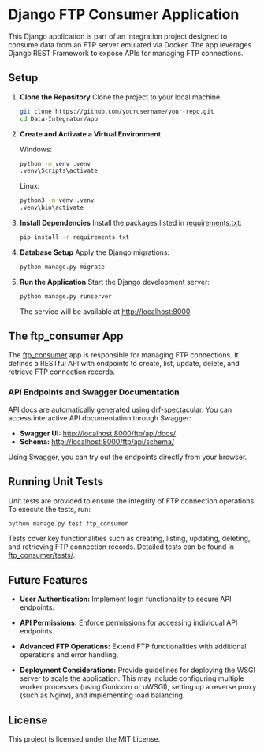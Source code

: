 # Django FTP Consumer Application

This Django application is part of an integration project designed to consume data from an FTP server emulated via Docker. The app leverages Django REST Framework to expose APIs for managing FTP connections.

## Setup

1. **Clone the Repository**
   Clone the project to your local machine:
   ```bash
   git clone https://github.com/yourusername/your-repo.git
   cd Data-Integrator/app
   ```

2. **Create and Activate a Virtual Environment**

   Windows:
   ```bash
   python -m venv .venv
   .venv\Scripts\activate
   ```

   Linux:
   ```bash
   python3 -m venv .venv
   .venv\bin\activate
   ```

3. **Install Dependencies**
   Install the packages listed in [requirements.txt](../app/requirements.txt):
   ```bash
   pip install -r requirements.txt
   ```

4. **Database Setup**
   Apply the Django migrations:
   ```bash
   python manage.py migrate
   ```

5. **Run the Application**
   Start the Django development server:
   ```bash
   python manage.py runserver
   ```
   The service will be available at [http://localhost:8000](http://localhost:8000).

## The ftp_consumer App

The [ftp_consumer](../app/ftp_consumer/) app is responsible for managing FTP connections. It defines a RESTful API with endpoints to create, list, update, delete, and retrieve FTP connection records.

### API Endpoints and Swagger Documentation

API docs are automatically generated using [drf-spectacular](https://drf-spectacular.readthedocs.io/). You can access interactive API documentation through Swagger:

- **Swagger UI:** [http://localhost:8000/ftp/api/docs/](http://localhost:8000/ftp/api/docs/)
- **Schema:** [http://localhost:8000/ftp/api/schema/](http://localhost:8000/ftp/api/schema/)

Using Swagger, you can try out the endpoints directly from your browser.

## Running Unit Tests

Unit tests are provided to ensure the integrity of FTP connection operations. To execute the tests, run:

```bash
python manage.py test ftp_consumer
```

Tests cover key functionalities such as creating, listing, updating, deleting, and retrieving FTP connection records. Detailed tests can be found in [ftp_consumer/tests/](../app/ftp_consumer/tests/).

## Future Features

- **User Authentication:**
  Implement login functionality to secure API endpoints.

- **API Permissions:**
  Enforce permissions for accessing individual API endpoints.

- **Advanced FTP Operations:**
  Extend FTP functionalities with additional operations and error handling.

- **Deployment Considerations:**
  Provide guidelines for deploying the WSGI server to scale the application. This may include configuring multiple worker processes (using Gunicorn or uWSGI), setting up a reverse proxy (such as Nginx), and implementing load balancing.

## License

This project is licensed under the MIT License.
